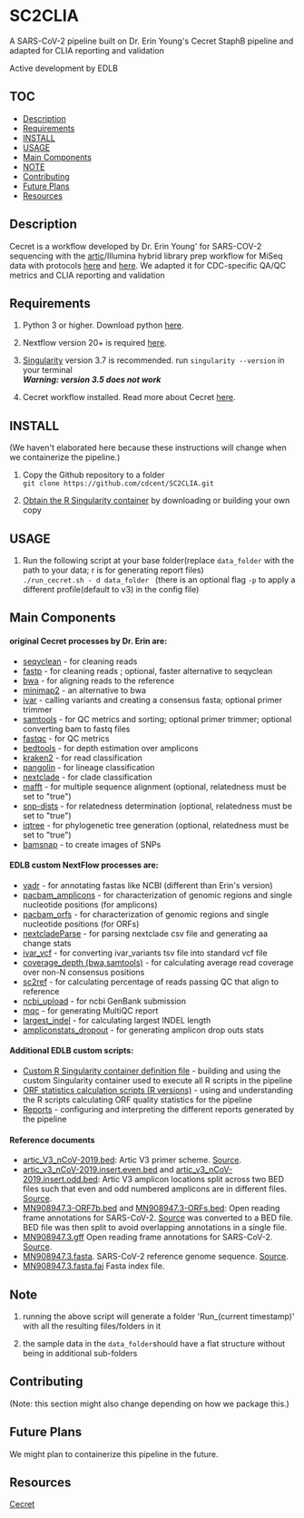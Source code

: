 # SC2CLIA

A SARS-CoV-2 pipeline built on Dr. Erin Young's Cecret StaphB pipeline and adapted for CLIA reporting and validation

Active development by EDLB

## TOC
* [Description](#description)
* [Requirements](#requirements)
* [INSTALL](#install)
* [USAGE](#usage)
* [Main Components](#main-components)
* [NOTE](#note)
* [Contributing](#contributing)
* [Future Plans](#future-plans)
* [Resources](#resources)


## Description

Cecret is a workflow developed by Dr. Erin Young' for SARS-COV-2 sequencing with the [artic](https://artic.network/ncov-2019/ncov2019-bioinformatics-sop.html)/Illumina hybrid library prep workflow for MiSeq data with protocols [here](https://www.protocols.io/view/sars-cov-2-sequencing-on-illumina-miseq-using-arti-bffyjjpw) and [here](https://www.protocols.io/view/sars-cov-2-sequencing-on-illumina-miseq-using-arti-bfefjjbn). We adapted it for CDC-specific QA/QC metrics and CLIA reporting and validation



## Requirements

1. Python 3 or higher. Download python [here](https://www.python.org/downloads/). 

2. Nextflow version 20+ is required [here](https://www.nextflow.io/docs/latest/getstarted.html).  

3. [Singularity](https://singularity.lbl.gov/install-linux)  version 3.7 is recommended. run `singularity --version` in your terminal <br>
   ***Warning: version 3.5 does not work***

4. Cecret workflow installed.  Read more about Cecret [here](https://github.com/UPHL-BioNGS/Cecret/tree/erin-dev).



## INSTALL

(We haven't elaborated here because these instructions will change when we containerize the pipeline.)

1. Copy the Github repository to a folder  
`git clone https://github.com/cdcent/SC2CLIA.git` 

2. [Obtain the R Singularity container](R_Singularity_README.md) by downloading or building your own copy


## USAGE

1. Run the following script at your base folder(replace `data_folder` with the path to your data; r is for generating report files)  
 `./run_cecret.sh - d data_folder `  (there is an optional flag `-p` to apply a different profile(default to v3) in the config file)
 
## Main Components

#### original Cecret processes by Dr. Erin are:

- [seqyclean](https://github.com/ibest/seqyclean) - for cleaning reads
- [fastp](https://github.com/OpenGene/fastp) - for cleaning reads ; optional, faster alternative to seqyclean
- [bwa](http://bio-bwa.sourceforge.net/) - for aligning reads to the reference
- [minimap2](https://github.com/lh3/minimap2) - an alternative to bwa
- [ivar](https://andersen-lab.github.io/ivar/html/manualpage.html) - calling variants and creating a consensus fasta; optional primer trimmer
- [samtools](http://www.htslib.org/) - for QC metrics and sorting; optional primer trimmer; optional converting bam to fastq files
- [fastqc](https://github.com/s-andrews/FastQC) - for QC metrics
- [bedtools](https://bedtools.readthedocs.io/en/latest/) - for depth estimation over amplicons
- [kraken2](https://ccb.jhu.edu/software/kraken2/) - for read classification
- [pangolin](https://github.com/cov-lineages/pangolin) - for lineage classification
- [nextclade](https://clades.nextstrain.org/) - for clade classification
- [mafft](https://mafft.cbrc.jp/alignment/software/) - for multiple sequence alignment (optional, relatedness must be set to "true")
- [snp-dists](https://github.com/tseemann/snp-dists) - for relatedness determination (optional, relatedness must be set to "true")
- [iqtree](http://www.iqtree.org/) - for phylogenetic tree generation (optional, relatedness must be set to "true")
- [bamsnap](https://github.com/parklab/bamsnap) - to create images of SNPs

#### EDLB custom NextFlow processes are:
- [vadr](https://github.com/ncbi/vadr) - for annotating fastas like NCBI (different than Erin's version)
- [pacbam_amplicons](https://bitbucket.org/CibioBCG/pacbam/src/master) - for characterization of genomic regions and single nucleotide positions (for amplicons)
- [pacbam_orfs](https://bitbucket.org/CibioBCG/pacbam/src/master) - for characterization of genomic regions and single nucleotide positions (for ORFs)
- [nextcladeParse](nextcladeParse_README.md) - for parsing nextclade csv file and generating aa change stats
- [ivar_vcf](ivar_vcf_README.md) - for converting ivar_variants tsv file into standard vcf file
- [coverage_depth (bwa,samtools)](coverage_depth_README.md) - for calculating average read coverage over non-N consensus positions
- [sc2ref](sc2ref_README.md) - for calculating percentage of reads passing QC that align to reference
- [ncbi_upload](../Cecret/Cecret_alltools.nf) - for ncbi GenBank submission
- [mqc](mqc_README.md) - for generating MultiQC report
- [largest_indel](largest_indel_README.md) - for calculating largest INDEL length
- [ampliconstats_dropout](ampliconstats_dropout_README.md) - for generating amplicon drop outs stats

#### Additional EDLB custom scripts:
- [Custom R Singularity container definition file](R_singularity_README.md) - building and using the custom Singularity container used to execute all R scripts in the pipeline
- [ORF statistics calculation scripts (R versions)](orf_table_README.md) - using and understanding the R scripts calculating ORF quality statistics for the pipeline
- [Reports](report_README.md) - configuring and interpreting the different reports generated by the pipeline

#### Reference documents
- [artic_V3_nCoV-2019.bed](../Cecret/configs/artic_V3_nCoV-2019.bed): Artic V3 primer scheme. [Source](https://github.com/artic-network/artic-ncov2019/blob/master/primer_schemes/nCoV-2019/V3/nCoV-2019.bed).
- [artic_v3_nCoV-2019.insert.even.bed](../Cecret/configs/artic_v3_nCoV-2019.insert.even.bed) and [artic_v3_nCoV-2019.insert.odd.bed](../Cecret/configs/artic_v3_nCoV-2019.insert.odd.bed): Artic V3 amplicon locations split across two BED files such that even and odd numbered amplicons are in different files. [Source](https://github.com/artic-network/artic-ncov2019/blob/master/primer_schemes/nCoV-2019/V3/nCoV-2019.insert.bed).
- [MN908947.3-ORF7b.bed](../Cecret/configs/MN908947.3-ORF7b.bed) and [MN908947.3-ORFs.bed](../Cecret/configs/MN908947.3-ORFs.bed): Open reading frame annotations for SARS-CoV-2. [Source](../Cecret/configs/MN908947.3.gff) was converted to a BED file. BED file was then split to avoid overlapping annotations in a single file.
- [MN908947.3.gff](../Cecret/configs/MN908947.3.gff) Open reading frame annotations for SARS-CoV-2. [Source](https://github.com/UPHL-BioNGS/Cecret/blob/master/configs/MN908947.3.gff).
- [MN908947.3.fasta](../Cecret/configs/MN908947.3.fasta). SARS-CoV-2 reference genome sequence. [Source](https://github.com/UPHL-BioNGS/Cecret/blob/master/configs/MN908947.3.fasta).
- [MN908947.3.fasta.fai](../Cecret/configs/MN908947.3.fasta.fai) Fasta index file.

## Note

1. running the above script will generate a folder 'Run_(current timestamp)' with all the resulting files/folders in it

2. the sample data in the `data_folder`should have a flat structure without being in additional sub-folders

## Contributing

(Note: this section might also change depending on how we package this.)


## Future Plans

We might plan to containerize this pipeline in the future.

## Resources

[Cecret](https://github.com/UPHL-BioNGS/Cecret/tree/erin-dev)

